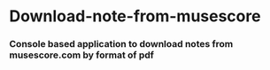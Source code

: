 # Download-note-from-musescore

<h3>Console based application to download notes from musescore.com by format of pdf</h3>